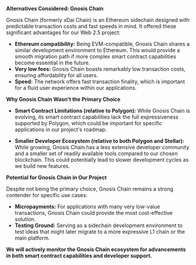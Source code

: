 **Alternatives Considered: Gnosis Chain**

Gnosis Chain (formerly xDai Chain)  is an Ethereum sidechain designed with predictable transaction costs and fast speeds in mind. It offered these significant advantages for our Web 2.5 project:

* **Ethereum compatibility:**  Being EVM-compatible, Gnosis Chain shares a similar development environment to Ethereum. This would provide a smooth migration path if more complex smart contract capabilities become essential in the future.
* **Very low fees:** Gnosis Chain boasts remarkably low transaction costs, ensuring affordability for all users.
* **Speed:** The network offers fast transaction finality, which is important for a fluid user experience within our applications.

**Why Gnosis Chain Wasn't the Primary Choice**

* **Smart Contract Limitations (relative to Polygon):** While Gnosis Chain is evolving, its smart contract capabilities lack the full expressiveness supported by Polygon, which could be important for specific applications in our project's roadmap.

* **Smaller Developer Ecosystem (relative to both Polygon and Stellar):** While growing, Gnosis Chain has a less extensive developer community and a smaller set of readily available tools compared to our chosen blockchain. This could potentially lead to slower development cycles as we build new features.

**Potential for Gnosis Chain in Our Project**

Despite not being the primary choice, Gnosis Chain remains a strong contender for specific use cases:

* **Micropayments:** For applications with many very low-value transactions, Gnosis Chain could provide the most cost-effective solution.
* **Testing Ground:** Serving as a sidechain development environment to test ideas that might later migrate to a more expressive L1 chain or the main platform.

**We will actively monitor the Gnosis Chain ecosystem for advancements in both smart contract capabilities and developer support.**
